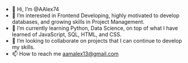 - 👋 Hi, I’m @AAlex74
- 👀 I’m interested in Frontend Developing, highly motivated to develop databases, and growing skills in Project Management.
- 🌱 I’m currently learning Python, Data Science, on top of what I have learned of JavaScript, SQL, HTML, and CSS.
- 💞️ I’m looking to collaborate on projects that I can continue to develop my skills.  
- 📫 How to reach me aamalex13@gmail.com

<!---
AAlex74/AAlex74 is a ✨ special ✨ repository because its `README.md` (this file) appears on your GitHub profile.
You can click the Preview link to take a look at your changes.
--->
